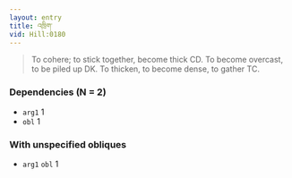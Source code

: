 ```yaml
---
layout: entry
title: འཁྲིག་
vid: Hill:0180
---
```

> To cohere; to stick together, become thick CD. To become overcast, to be piled up DK. To thicken, to become dense, to gather TC.
### Dependencies (N = 2)
* `arg1` 1
* `obl` 1


### With unspecified obliques
* `arg1` `obl` 1
